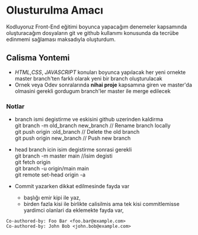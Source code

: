 # Olusturulma Amacı
Kodluyoruz Front-End eğitimi boyunca yapacağım denemeler kapsamında oluşturacağım dosyaların git ve github kullanımı konusunda da tecrübe edinmemi sağlaması maksadıyla oluşturdum.

## Calisma Yontemi
- *HTML*,*CSS*, *JAVASCRIPT* konuları boyunca yapılacak her yeni ornekte master branch'ten farklı olarak yeni bir branch oluşturulacak
- Ornek veya Odev sonralarında **nihai proje** kapsamına giren ve master'da olmasini gerekli gordugum branch'ler master ile merge edilecek

### Notlar
- branch ismi degistirme ve eskisini github uzerinden kaldirma  
git branch -m old_branch new_branch         // Rename branch locally    
git push origin :old_branch                 // Delete the old branch  
git push origin new_branch                  // Push new branch  
-  head branch icin isim degistirme sonrasi gerekli  
git branch -m master main   //isim degisti  
git fetch origin  
git branch -u origin/main main  
git remote set-head origin -a  

- Commit yazarken dikkat edilmesinde fayda var  

  - başlığı emir kipi ile yaz,
  - birden fazla kisi ile birlikte calisilmis ama tek kisi commitlemisse yardimci olanlari da eklemekte fayda var,  
```
Co-authored-by: Foo Bar <foo.bar@example.com>
Co-authored-by: John Bob <john.bob@example.com>
```